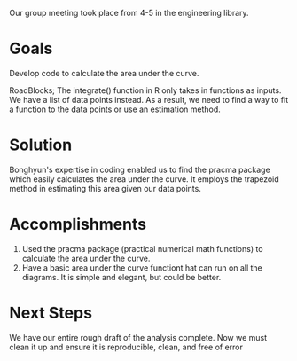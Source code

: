 Our group meeting took place from 4-5 in the engineering library.


Goals
===============
Develop code to calculate the area under the curve.

RoadBlocks; The integrate() function in R only takes in functions as inputs. We have a list of data points instead. As a result, we need to find a way to fit a function to the data points or use an estimation method. 

Solution
===============
Bonghyun's expertise in coding enabled us to find the pracma package which easily calculates the area under the curve. It employs the trapezoid method in estimating this area given our data points.

Accomplishments
===============
1) Used the pracma package (practical numerical math functions) to calculate the area under the curve.
2) Have a basic area under the curve functiont hat can run on all the diagrams. It is simple and elegant, but could be better.

Next Steps
===============
We have our entire rough draft of the analysis complete. Now we must clean it up and ensure it is reproducible, clean, and free of error
